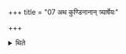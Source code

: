 +++
title = "07 अथ कुण्डिनानान् त्र्यार्षेयः"

+++

<details><summary>थिते</summary>

7. Now there are three R̥ṣis of Kuṇḍinas. (The Hotr̥ says): O Vāṣiṣtha, Maitrāvaruṇa, Kauṇḍinya. (The Adhvaryu says): In the manner of Kuṇḍina, Mitrāvaruṇa, Vasiṣṭha.  
</details>
